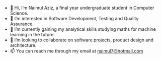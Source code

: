 - 👋 Hi, I’m Naimul Aziz, a final year undergraduate student in Computer Science.
- 👀 I’m interested in Software Development, Testing and Quality Assurance.
- 🌱 I’m currently gaining my analytical skills studying maths for machine learning in the future. 
- 💞️ I’m looking to collaborate on software projects, product design and architecture. 
- 📫 You can reach me through my email at naimul7@hotmail.com

<!---
naimul77/naimul77 is a ✨ special ✨ repository because its `README.md` (this file) appears on your GitHub profile.
You can click the Preview link to take a look at your changes.
--->
